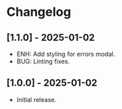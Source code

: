 # Changelog

## [1.1.0] - 2025-01-02
* ENH: Add styling for errors modal.
* BUG: Linting fixes.

## [1.0.0] - 2025-01-02
* Initial release.